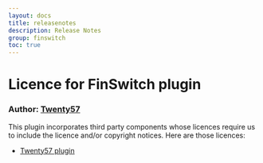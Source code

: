 ```yaml
---
layout: docs
title: releasenotes
description: Release Notes
group: finswitch
toc: true
---
```

# Licence for FinSwitch plugin

### Author: [Twenty57](http://www.twenty57.com)

This plugin incorporates third party components whose licences require us to include the licence and/or copyright notices. Here are those licences:

- [Twenty57 plugin](https://linx.software/plugins/builtin/licence/)
